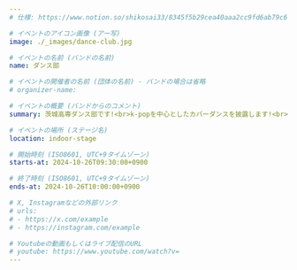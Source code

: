 ```yaml
---
# 仕様: https://www.notion.so/shikosai33/8345f5b29cea40aaa2cc9fd6ab79c6a6?pvs=4#9ae1134163bc41fca64fb5161acf4e19

# イベントのアイコン画像 (アー写)
image: ./_images/dance-club.jpg

# イベントの名前 (バンドの名前)
name: ダンス部

# イベントの開催者の名前 (団体の名前) - バンドの場合は省略
# organizer-name: 

# イベントの概要 (バンドからのコメント)
summary: 茨城高専ダンス部です!<br>k-popを中心としたカバーダンスを披露します!<br>ぜひぜひ一緒に楽しみましょう!

# イベントの場所 (ステージ名)
location: indoor-stage

# 開始時刻 (ISO8601, UTC+9タイムゾーン)
starts-at: 2024-10-26T09:30:00+0900

# 終了時刻 (ISO8601, UTC+9タイムゾーン)
ends-at: 2024-10-26T10:00:00+0900

# X, Instagramなどの外部リンク
# urls:
# - https://x.com/example
# - https://instagram.com/example

# Youtubeの動画もしくはライブ配信のURL
# youtube: https://www.youtube.com/watch?v=
---
```

